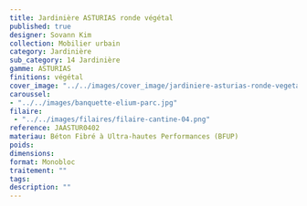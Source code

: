 ```yaml
---
title: Jardinière ASTURIAS ronde végétal
published: true
designer: Sovann Kim
collection: Mobilier urbain
category: Jardinière
sub_category: 14 Jardinière
gamme: ASTURIAS
finitions: végétal
cover_image: "../../images/cover_image/jardiniere-asturias-ronde-vegetal.jpg"
caroussel: 
- "../../images/banquette-elium-parc.jpg"
filaire: 
 - "../../images/filaires/filaire-cantine-04.png"
reference: JAASTUR0402
materiau: Béton Fibré à Ultra-hautes Performances (BFUP)
poids: 
dimensions: 
format: Monobloc
traitement: ""
tags: 
description: ""
---
```

